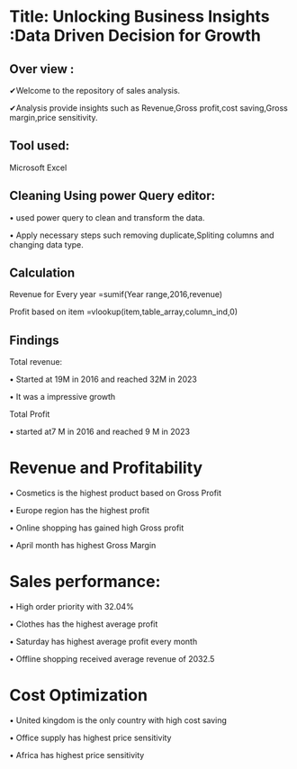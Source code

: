# Title: Unlocking Business Insights :Data Driven Decision for Growth

## Over view :
✔Welcome to the repository of sales analysis.

✔Analysis provide insights such as Revenue,Gross profit,cost saving,Gross margin,price sensitivity.

## Tool used: 
Microsoft Excel

## Cleaning Using power Query editor:

•	used power query to clean and transform the data.

•	 Apply necessary steps such removing duplicate,Spliting columns and changing data type.

## Calculation

Revenue for Every year
  =sumif(Year range,2016,revenue)

Profit based on item
       =vlookup(item,table_array,column_ind,0)

## Findings

Total revenue:

•	 Started at 19M in 2016 and reached 32M in 2023

•	 It was a impressive growth 	

Total Profit

•	started at7 M in 2016 and reached 9 M in 2023

# Revenue and Profitability

•	Cosmetics is the highest product based on Gross Profit

•	Europe region has the highest profit

•	Online shopping has gained high Gross profit

•	April month has highest Gross Margin
# Sales performance:

•	High order priority with 32.04%

•	Clothes has the highest average profit

•	Saturday has highest average profit every month

•	Offline shopping received average revenue of 2032.5


# Cost Optimization

•	United kingdom is the only country with high cost saving

•	Office supply has highest price sensitivity

•	Africa has highest price sensitivity


